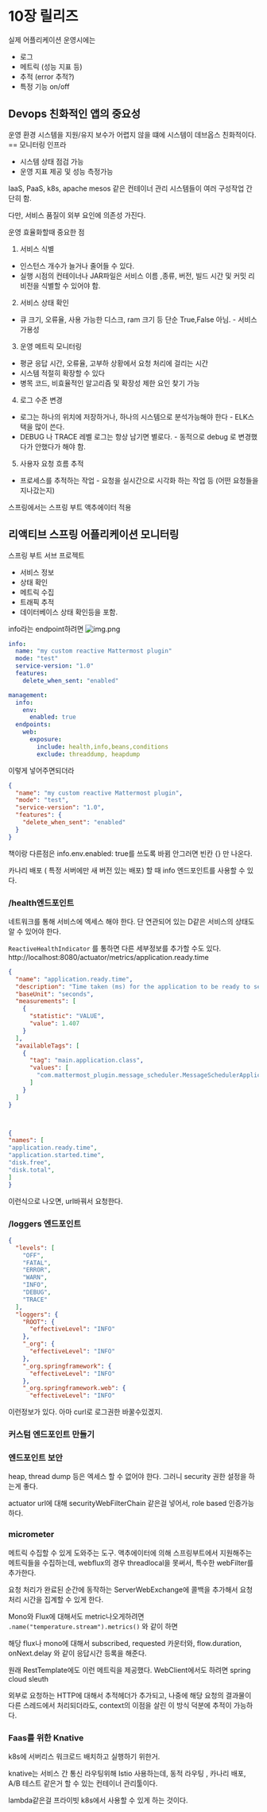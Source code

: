# 10장 릴리즈

실제 어플리케이션 운영시에는 
- 로그
- 메트릭 (성능 지표 등)
- 추적 (error 추적?)
- 특정 기능 on/off

## Devops 친화적인 앱의 중요성

운영 환경 시스템을 지원/유지 보수가 어렵지 않을 떄에 시스템이 데브옵스 친화적이다. == 모니터링 인프라  
- 시스템 상태 점검 가능
- 운영 지표 제공 및 성능 측정가능


IaaS, PaaS, k8s, apache mesos 같은 컨테이너 관리 시스템들이 여러 구성작업 간단히 함.

다만, 서비스 품질이 외부 요인에 의존성 가진다. 

운영 효율화할때 중요한 점

1. 서비스 식별
- 인스턴스 개수가 늘거나 줄어들 수 있다.
- 실행 시점의 컨테이너나 JAR파일은 서비스 이름 ,종류, 버전, 빌드 시간 및 커밋 리비전을 식별할 수 있어야 함.

2. 서비스 상태 확인
- 큐 크기, 오류율, 사용 가능한 디스크, ram 크기 등 단순 True,False 아님. - 서비스 가용성

3. 운영 메트릭 모니터링
- 평균 응답 시간, 오류율, 고부하 상황에서 요청 처리에 걸리는 시간
- 시스템 적절히 확장할 수 있다
- 병목 코드, 비효율적인 알고리즘 및 확장성 제한 요인 찾기 가능

4. 로그 수준 변경
- 로그는 하나의 위치에 저장하거나, 하나의 시스템으로 분석가능해야 한다 - ELK스택을 많이 쓴다. 
- DEBUG 나 TRACE 레벨 로그는 항상 남기면 별로다. - 동적으로 debug 로 변경했다가 안했다가 해야 함.

5. 사용자 요청 흐름 추적
- 프로세스를 추적하는 작업 - 요청을 실시간으로 시각화 하는 작업 등 (어떤 요청들을 지나갔는지)


스프링에서는 스프링 부트 액추에이터 적용

## 리액티브 스프링 어플리케이션 모니터링

스프링 부트 서브 프로젝트
- 서비스 정보
- 상태 확인
- 메트릭 수집
- 트래픽 추적
- 데이터베이스 상태 확인등을 포함.


info라는 endpoint하려면
![img.png](img.png)
```yaml
info:
  name: "my custom reactive Mattermost plugin"
  mode: "test"
  service-version: "1.0"
  features:
    delete_when_sent: "enabled"

management:
  info:
    env:
      enabled: true
  endpoints:
    web:
      exposure:
        include: health,info,beans,conditions
        exclude: threaddump, heapdump
```

이렇게 넣어주면되더라
```json
{
  "name": "my custom reactive Mattermost plugin",
  "mode": "test",
  "service-version": "1.0",
  "features": {
    "delete_when_sent": "enabled"
  }
}

```
책이랑 다른점은 info.env.enabled: true를 쓰도록 바뀜  안그러면 빈칸 {} 만 나온다.

카나리 배포 ( 특정 서버에만 새 버전 있는 배포) 할 때 info 엔드포인트를 사용할 수 있다.

### /health엔드포인트
네트워크를 통해 서비스에 엑세스 해야 한다. 단 연관되어 있는 D같은 서비스의 상태도 알 수 있어야 한다. 

`ReactiveHealthIndicator` 를 통하면 다른 세부정보를 추가할 수도 있다.
http://localhost:8080/actuator/metrics/application.ready.time
```json
{
  "name": "application.ready.time",
  "description": "Time taken (ms) for the application to be ready to service requests",
  "baseUnit": "seconds",
  "measurements": [
    {
      "statistic": "VALUE",
      "value": 1.407
    }
  ],
  "availableTags": [
    {
      "tag": "main.application.class",
      "values": [
        "com.mattermost_plugin.message_scheduler.MessageSchedulerApplication"
      ]
    }
  ]
}

```
```json


{
"names": [
"application.ready.time",
"application.started.time",
"disk.free",
"disk.total",
]
}
```
이런식으로 나오면, url바꿔서 요청한다.


### /loggers 엔드포인트
```json
{
  "levels": [
    "OFF",
    "FATAL",
    "ERROR",
    "WARN",
    "INFO",
    "DEBUG",
    "TRACE"
  ],
  "loggers": {
    "ROOT": {
      "effectiveLevel": "INFO"
    },
    "_org": {
      "effectiveLevel": "INFO"
    },
    "_org.springframework": {
      "effectiveLevel": "INFO"
    },
    "_org.springframework.web": {
      "effectiveLevel": "INFO"
```

이런정보가 있다.
아마 curl로 로그권한 바꿀수있겠지.

### 커스텀 엔드포인트 만들기

### 엔드포인트 보안

heap, thread dump 등은 엑세스 할 수 없어야 한다. 그러니 security 권한 설정을 하는게 좋다.

actuator url에 대해 securityWebFilterChain 같은걸 넣어서, role based 인증가능하다. 


### micrometer 

메트릭 수집할 수 있게 도와주는 도구. 
액추에이터에 의해 스프링부트에서 지원해주는 메트릭들을 수집하는데, webflux의 경우 threadlocal을 못써서, 특수한 webFilter를 추가한다.

요청 처리가 완료된 순간에 동작하는 ServerWebExchange에 콜백을 추가해서 요청 처리 시간을 집계할 수 있게 한다. 

Mono와 Flux에 대해서도 metric나오게하려면 `.name("temperature.stream").metrics()` 와 같이 하면

해당 flux나 mono에 대해서 subscribed, requested 카운터와, flow.duration, onNext.delay 와 같이 응답시간 등록을 해준다.


원래 RestTemplate에도 이런 메트릭을 제공했다. WebClient에서도 하려면 spring cloud sleuth 

외부로 요청하는 HTTP에 대해서 추적헤더가 추가되고, 나중에 해당 요청의 결과물이 다른 스레드에서 처리되더라도, context의 이점을 살린 이 방식 덕분에
추적이 가능하다.


### Faas를 위한 Knative
k8s에 서버리스 워크로드 배치하고 실행하기 위한거.

knative는 서비스 간 통신 라우팅위해 Istio 사용하는데, 동적 라우팅 , 카나리 배포, A/B 테스트 같은거 할 수 있는 컨테이너 관리툴이다.

lambda같은걸 프라이빗 k8s에서 사용할 수 있게 하는 것이다. 